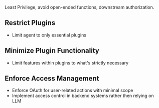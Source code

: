 Least Privilege, avoid open-ended functions, downstream authorization.

## Restrict Plugins

- Limit agent to only essential plugins

## Minimize Plugin Functionality

- Limit features within plugins to what's strictly necessary

## Enforce Access Management

- Enforce OAuth for user-related actions with minimal scope
- Implement access control in backend systems rather then relying on LLM
